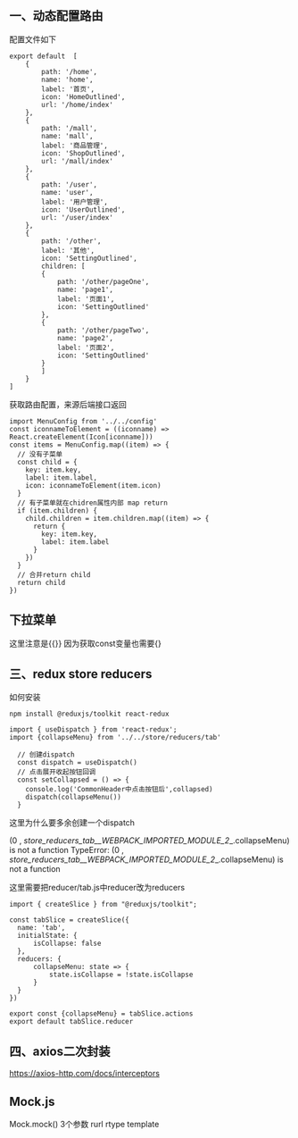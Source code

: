 ## 一、动态配置路由
配置文件如下
```
export default  [
    {
        path: '/home',
        name: 'home',
        label: '首页',
        icon: 'HomeOutlined',
        url: '/home/index'
    },
    {
        path: '/mall',
        name: 'mall',
        label: '商品管理',
        icon: 'ShopOutlined',
        url: '/mall/index'
    },
    {
        path: '/user',
        name: 'user',
        label: '用户管理',
        icon: 'UserOutlined',
        url: '/user/index'
    },
    {
        path: '/other',
        label: '其他',
        icon: 'SettingOutlined',
        children: [
        {
            path: '/other/pageOne',
            name: 'page1',
            label: '页面1',
            icon: 'SettingOutlined'
        },
        {
            path: '/other/pageTwo',
            name: 'page2',
            label: '页面2',
            icon: 'SettingOutlined'
        }
        ]
    }
]
```

获取路由配置，来源后端接口返回
```
import MenuConfig from '../../config'
const iconnameToElement = ((iconname) => React.createElement(Icon[iconname]))
const items = MenuConfig.map((item) => {
  // 没有子菜单
  const child = {
    key: item.key,
    label: item.label,
    icon: iconnameToElement(item.icon)
  }
  // 有子菜单就在chidren属性内部 map return
  if (item.children) {
    child.children = item.children.map((item) => {
      return {
        key: item.key,
        label: item.label
      }
    })
  }
  // 合并return child
  return child
})
```


## 下拉菜单
<Dropdown menu={{items}}> 
这里注意是{{}}
因为获取const变量也需要{}

## 三、redux store reducers
如何安装
```
npm install @reduxjs/toolkit react-redux
```
```
import { useDispatch } from 'react-redux';
import {collapseMenu} from '../../store/reducers/tab'

  // 创建dispatch
  const dispatch = useDispatch()
  // 点击展开收起按钮回调
  const setCollapsed = () => {
    console.log('CommonHeader中点击按钮后',collapsed)
    dispatch(collapseMenu())
  }
```
  这里为什么要多余创建一个dispatch


  (0 , _store_reducers_tab__WEBPACK_IMPORTED_MODULE_2__.collapseMenu) is not a function TypeError: (0 , _store_reducers_tab__WEBPACK_IMPORTED_MODULE_2__.collapseMenu) is not a function

  这里需要把reducer/tab.js中reducer改为reducers
  ```
  import { createSlice } from "@reduxjs/toolkit";

const tabSlice = createSlice({
    name: 'tab',
    initialState: {
        isCollapse: false
    },
    reducers: {
        collapseMenu: state => {
            state.isCollapse = !state.isCollapse
        }
    }
})

export const {collapseMenu} = tabSlice.actions
export default tabSlice.reducer
  ```

## 四、axios二次封装
https://axios-http.com/docs/interceptors

## Mock.js
Mock.mock()
3个参数
rurl
rtype
template